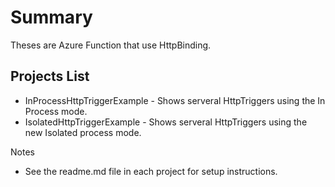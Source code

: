 # Summary
Theses are Azure Function that use HttpBinding.

## Projects List
- InProcessHttpTriggerExample - Shows serveral HttpTriggers using the In Process mode.
- IsolatedHttpTriggerExample - Shows serveral HttpTriggers  using the new Isolated process mode.
  
Notes
- See the readme.md file in each project for setup instructions.

